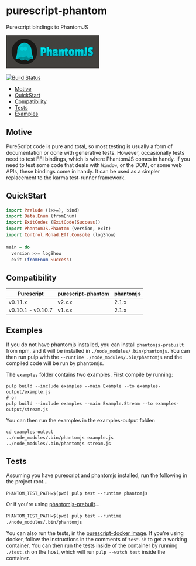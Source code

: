 # purescript-phantom

Purescript bindings to PhantomJS

![PhantomJS logo](https://raw.githubusercontent.com/Risto-Stevcev/purescript-phantom/master/logo.png)

[![Build Status](https://travis-ci.org/purescripters/purescript-phantom.svg?branch=master)](https://travis-ci.org/purescripters/purescript-phantom)

* [Motive](#motive)
* [QuickStart](#quickstart)
* [Compatibility](#compatibility)
* [Tests](#tests)
* [Examples](#examples)

## Motive

PureScript code is pure and total, so most testing is usually a form of documentation or done with generative tests. However,
occasionally tests need to test FFI bindings, which is where PhantomJS comes in handy. If you need to test some code that deals
with `Window`, or the DOM, or some web APIs, these bindings come in handy. It can be used as a simpler replacement to the karma
test-runner framework.

## QuickStart

```purescript
import Prelude ((>>=), bind)
import Data.Enum (fromEnum)
import ExitCodes (ExitCode(Success))
import PhantomJS.Phantom (version, exit)
import Control.Monad.Eff.Console (logShow)

main = do
  version >>= logShow
  exit (fromEnum Success)
```

## Compatibility

Purescript | purescript-phantom | phantomjs
-----------|--------------------|-----
v0.11.x | v2.x.x | 2.1.x
v0.10.1 - v0.10.7| v1.x.x | 2.1.x

## Examples

If you do not have phantomjs installed, you can install `phantomjs-prebuilt` from npm, and it will be installed in
`./node_modules/.bin/phantomjs`. You can then run pulp with the `--runtime ./node_modules/.bin/phantomjs` and the compiled
code will be run by phantomjs.

The `examples` folder contains two examples.  First compile by running:

```
pulp build --include examples --main Example --to examples-output/example.js
# or
pulp build --include examples --main Example.Stream --to examples-output/stream.js
```

You can then run the examples in the examples-output folder:

```
cd examples-output
../node_modules/.bin/phantomjs example.js
../node_modules/.bin/phantomjs stream.js
```

## Tests

Assuming you have purescript and phantomjs installed, run the following in the project root...

`PHANTOM_TEST_PATH=$(pwd) pulp test --runtime phantomjs`

Or if you're using [phantomjs-prebuilt](https://www.npmjs.com/package/phantomjs-prebuilt)...

`PHANTOM_TEST_PATH=$(pwd) pulp test --runtime ./node_modules/.bin/phantomjs`

You can also run the tests, in the [purescript-docker image](https://github.com/Risto-Stevcev/purescript-docker).
If you're using docker, follow the instructions in the comments of `test.sh` to get a working container.  You can then run the
tests inside of the container by running `./test.sh` on the host, which will run `pulp --watch test` inside the container.
